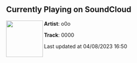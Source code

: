 ## Currently Playing on SoundCloud

[<img align="left" width="100" src="https://i1.sndcdn.com/artworks-rbP1jF5rsrqGDxjJ-wRBHpg-t500x500.jpg">](https://soundcloud.com/vibemode/0000a)

**Artist**: o0o 

**Track**: 0000

Last updated at 04/08/2023 16:50
